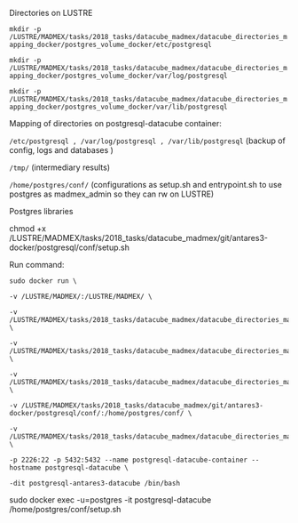 Directories on LUSTRE

`mkdir -p /LUSTRE/MADMEX/tasks/2018_tasks/datacube_madmex/datacube_directories_mapping_docker/postgres_volume_docker/etc/postgresql`

`mkdir -p /LUSTRE/MADMEX/tasks/2018_tasks/datacube_madmex/datacube_directories_mapping_docker/postgres_volume_docker/var/log/postgresql`

`mkdir -p /LUSTRE/MADMEX/tasks/2018_tasks/datacube_madmex/datacube_directories_mapping_docker/postgres_volume_docker/var/lib/postgresql`

Mapping of directories on postgresql-datacube container:

`/etc/postgresql , /var/log/postgresql , /var/lib/postgresql` (backup of config, logs and databases )

`/tmp/` (intermediary results)

`/home/postgres/conf/` (configurations as setup.sh and entrypoint.sh to use postgres as madmex_admin so they can rw on LUSTRE)

Postgres libraries

chmod +x /LUSTRE/MADMEX/tasks/2018_tasks/datacube_madmex/git/antares3-docker/postgresql/conf/setup.sh

Run command:

```
sudo docker run \

-v /LUSTRE/MADMEX/:/LUSTRE/MADMEX/ \

-v /LUSTRE/MADMEX/tasks/2018_tasks/datacube_madmex/datacube_directories_mapping_docker/postgres_volume_docker/etc/postgresql:/etc/postgresql \

-v /LUSTRE/MADMEX/tasks/2018_tasks/datacube_madmex/datacube_directories_mapping_docker/postgres_volume_docker/var/log/postgresql:/var/log/postgresql \

-v /LUSTRE/MADMEX/tasks/2018_tasks/datacube_madmex/datacube_directories_mapping_docker/postgres_volume_docker/var/lib/postgresql:/var/lib/postgresql \

-v /LUSTRE/MADMEX/tasks/2018_tasks/datacube_madmex/git/antares3-docker/postgresql/conf/:/home/postgres/conf/ \

-v /LUSTRE/MADMEX/tasks/2018_tasks/datacube_madmex/datacube_directories_mapping_docker_2/tmp_postgresql/:/tmp/ \

-p 2226:22 -p 5432:5432 --name postgresql-datacube-container --hostname postgresql-datacube \

-dit postgresql-antares3-datacube /bin/bash

```


sudo docker exec -u=postgres -it postgresql-datacube /home/postgres/conf/setup.sh
